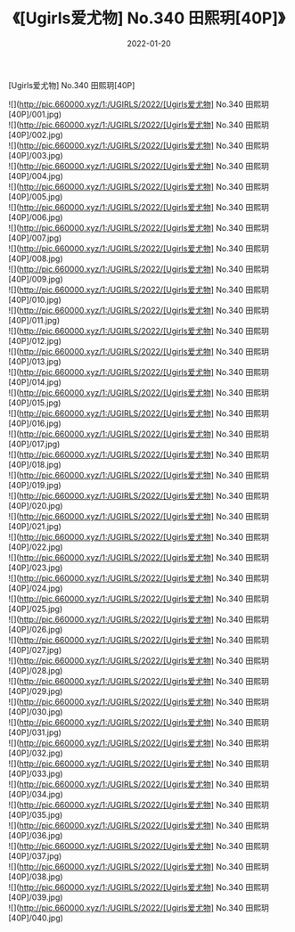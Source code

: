 ﻿---
layout: post
title:  《[Ugirls爱尤物] No.340 田熙玥[40P]》
date:   2022-01-20
img: http://pic.660000.xyz/1:/UGIRLS/2022/[Ugirls爱尤物] No.340 田熙玥[40P]/000.jpg
categories: [美女, 清纯, 唯美]
---

[Ugirls爱尤物] No.340 田熙玥[40P]

  ![](http://pic.660000.xyz/1:/UGIRLS/2022/[Ugirls爱尤物] No.340 田熙玥[40P]/001.jpg) <br> ![](http://pic.660000.xyz/1:/UGIRLS/2022/[Ugirls爱尤物] No.340 田熙玥[40P]/002.jpg) <br> ![](http://pic.660000.xyz/1:/UGIRLS/2022/[Ugirls爱尤物] No.340 田熙玥[40P]/003.jpg) <br> ![](http://pic.660000.xyz/1:/UGIRLS/2022/[Ugirls爱尤物] No.340 田熙玥[40P]/004.jpg) <br> ![](http://pic.660000.xyz/1:/UGIRLS/2022/[Ugirls爱尤物] No.340 田熙玥[40P]/005.jpg) <br> ![](http://pic.660000.xyz/1:/UGIRLS/2022/[Ugirls爱尤物] No.340 田熙玥[40P]/006.jpg) <br> ![](http://pic.660000.xyz/1:/UGIRLS/2022/[Ugirls爱尤物] No.340 田熙玥[40P]/007.jpg) <br> ![](http://pic.660000.xyz/1:/UGIRLS/2022/[Ugirls爱尤物] No.340 田熙玥[40P]/008.jpg) <br> ![](http://pic.660000.xyz/1:/UGIRLS/2022/[Ugirls爱尤物] No.340 田熙玥[40P]/009.jpg) <br> ![](http://pic.660000.xyz/1:/UGIRLS/2022/[Ugirls爱尤物] No.340 田熙玥[40P]/010.jpg) <br> ![](http://pic.660000.xyz/1:/UGIRLS/2022/[Ugirls爱尤物] No.340 田熙玥[40P]/011.jpg) <br> ![](http://pic.660000.xyz/1:/UGIRLS/2022/[Ugirls爱尤物] No.340 田熙玥[40P]/012.jpg) <br> ![](http://pic.660000.xyz/1:/UGIRLS/2022/[Ugirls爱尤物] No.340 田熙玥[40P]/013.jpg) <br> ![](http://pic.660000.xyz/1:/UGIRLS/2022/[Ugirls爱尤物] No.340 田熙玥[40P]/014.jpg) <br> ![](http://pic.660000.xyz/1:/UGIRLS/2022/[Ugirls爱尤物] No.340 田熙玥[40P]/015.jpg) <br> ![](http://pic.660000.xyz/1:/UGIRLS/2022/[Ugirls爱尤物] No.340 田熙玥[40P]/016.jpg) <br> ![](http://pic.660000.xyz/1:/UGIRLS/2022/[Ugirls爱尤物] No.340 田熙玥[40P]/017.jpg) <br> ![](http://pic.660000.xyz/1:/UGIRLS/2022/[Ugirls爱尤物] No.340 田熙玥[40P]/018.jpg) <br> ![](http://pic.660000.xyz/1:/UGIRLS/2022/[Ugirls爱尤物] No.340 田熙玥[40P]/019.jpg) <br> ![](http://pic.660000.xyz/1:/UGIRLS/2022/[Ugirls爱尤物] No.340 田熙玥[40P]/020.jpg) <br> ![](http://pic.660000.xyz/1:/UGIRLS/2022/[Ugirls爱尤物] No.340 田熙玥[40P]/021.jpg) <br> ![](http://pic.660000.xyz/1:/UGIRLS/2022/[Ugirls爱尤物] No.340 田熙玥[40P]/022.jpg) <br> ![](http://pic.660000.xyz/1:/UGIRLS/2022/[Ugirls爱尤物] No.340 田熙玥[40P]/023.jpg) <br> ![](http://pic.660000.xyz/1:/UGIRLS/2022/[Ugirls爱尤物] No.340 田熙玥[40P]/024.jpg) <br> ![](http://pic.660000.xyz/1:/UGIRLS/2022/[Ugirls爱尤物] No.340 田熙玥[40P]/025.jpg) <br> ![](http://pic.660000.xyz/1:/UGIRLS/2022/[Ugirls爱尤物] No.340 田熙玥[40P]/026.jpg) <br> ![](http://pic.660000.xyz/1:/UGIRLS/2022/[Ugirls爱尤物] No.340 田熙玥[40P]/027.jpg) <br> ![](http://pic.660000.xyz/1:/UGIRLS/2022/[Ugirls爱尤物] No.340 田熙玥[40P]/028.jpg) <br> ![](http://pic.660000.xyz/1:/UGIRLS/2022/[Ugirls爱尤物] No.340 田熙玥[40P]/029.jpg) <br> ![](http://pic.660000.xyz/1:/UGIRLS/2022/[Ugirls爱尤物] No.340 田熙玥[40P]/030.jpg) <br> ![](http://pic.660000.xyz/1:/UGIRLS/2022/[Ugirls爱尤物] No.340 田熙玥[40P]/031.jpg) <br> ![](http://pic.660000.xyz/1:/UGIRLS/2022/[Ugirls爱尤物] No.340 田熙玥[40P]/032.jpg) <br> ![](http://pic.660000.xyz/1:/UGIRLS/2022/[Ugirls爱尤物] No.340 田熙玥[40P]/033.jpg) <br> ![](http://pic.660000.xyz/1:/UGIRLS/2022/[Ugirls爱尤物] No.340 田熙玥[40P]/034.jpg) <br> ![](http://pic.660000.xyz/1:/UGIRLS/2022/[Ugirls爱尤物] No.340 田熙玥[40P]/035.jpg) <br> ![](http://pic.660000.xyz/1:/UGIRLS/2022/[Ugirls爱尤物] No.340 田熙玥[40P]/036.jpg) <br> ![](http://pic.660000.xyz/1:/UGIRLS/2022/[Ugirls爱尤物] No.340 田熙玥[40P]/037.jpg) <br> ![](http://pic.660000.xyz/1:/UGIRLS/2022/[Ugirls爱尤物] No.340 田熙玥[40P]/038.jpg) <br> ![](http://pic.660000.xyz/1:/UGIRLS/2022/[Ugirls爱尤物] No.340 田熙玥[40P]/039.jpg) <br> ![](http://pic.660000.xyz/1:/UGIRLS/2022/[Ugirls爱尤物] No.340 田熙玥[40P]/040.jpg) <br>